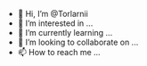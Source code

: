 - 👋 Hi, I’m @Torlarnii
- 👀 I’m interested in ...
- 🌱 I’m currently learning ...
- 💞️ I’m looking to collaborate on ...
- 📫 How to reach me ...

<!---
Torlarnii/Torlarnii is a ✨ special ✨ repository because its `README.md` (this file) appears on your GitHub profile.
You can click the Preview link to take a look at your changes.
--->

